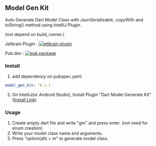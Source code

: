 ## Model Gen Kit
Auto Generate Dart Model Class with JsonSerializable, copyWith and toString() method using IntelliJ Plugin.

(not depend on build_runner.)

Jetbrain Plugin :
[![jetbrain plugin](https://img.shields.io/jetbrains/plugin/d/22714-dartmodelgeneratekit.svg)](https://plugins.jetbrains.com/plugin/22714-dartmodelgeneratekit)

Pub.dev :
[![pub package](https://img.shields.io/pub/v/model_gen_kit.svg?color=4285F4)](https://pub.dev/packages/model_gen_kit)

### Install
1. add dependency on pubspec.yaml

```yaml
model_gen_kit: ^0.1.1
```

2.  On IntelliJ(or Android Studio), Install Plugin "Dart Model Generate Kit" ([Install Link](https://plugins.jetbrains.com/plugin/22714-dartmodelgeneratekit))

### Usage
1. Create empty dart file and write "gm" and press enter. (not need for enum creation)
2. Write your model class name and arguments.
3. Press "option(alt) + m" to generate model class.
